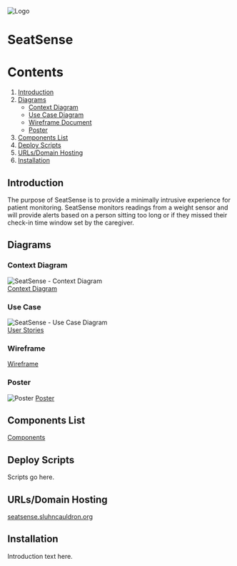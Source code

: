 ![Logo](https://github.com/NathanShutter/SeatSense/assets/44408112/7fa96d9b-9b2f-48df-b877-20060db59c14)
# SeatSense 


# Contents
1. [Introduction](#introduction)
2. [Diagrams](#diagrams)
    - [Context Diagram](#context)
    - [Use Case Diagram](#useCase)
    - [Wireframe Document](#wireframe)
    - [Poster](#poster)
3. [Components List](#components)
4. [Deploy Scripts](#scripts)
5. [URLs/Domain Hosting](#domain)
3. [Installation](#install)

## Introduction <a name="introduction"></a>
The purpose of SeatSense is to provide a minimally intrusive experience for patient monitoring. 
SeatSense monitors readings from a weight sensor and will provide alerts based on a person sitting too long
or if they missed their check-in time window set by the caregiver.

## Diagrams <a name="diagrams"></a>

### Context Diagram <a name="context"></a>
![SeatSense - Context Diagram](https://github.com/NathanShutter/SeatSense/assets/44408112/8dd25e7d-40f6-44d0-b240-9d1f5d02b33f)
<br>
[Context Diagram](https://docs.google.com/spreadsheets/d/1qV1WKEFyU27Uk_XOlJQLWVyRiMQ0DUOngXsA47FOCYI/edit?usp=drive_link)

### Use Case <a name="useCase"></a>
![SeatSense - Use Case Diagram](https://github.com/NathanShutter/SeatSense/assets/44408112/e673c087-d1df-4fe5-9117-6ed9672b5970)
<br>
[User Stories](https://docs.google.com/document/d/11HFlz7UyTxVYJmE6q1iyrR8V4ipBEa2ipqIvEYcrsHQ/edit?usp=drive_link)

### Wireframe <a name="wireframe"></a>
[Wireframe](https://docs.google.com/document/d/1z0uEi7CwZw6xhUmhtxexyhhBEGdNLQePkJ5ze49SKhE/edit?usp=drive_link)

### Poster <a name="poster"></a>

![Poster](https://drive.google.com/uc?export=view&id=1y-d4CGcdIHW85WA2PxMFK8ckaz1LPRiI)
[Poster](https://drive.google.com/file/d/18JTttSs_Cu7IYCbyFV_aXj_Qu5Ku6PAT/view?usp=drive_link)

## Components List <a name="components"></a>
[Components](https://docs.google.com/spreadsheets/d/1qV1WKEFyU27Uk_XOlJQLWVyRiMQ0DUOngXsA47FOCYI/edit?usp=drive_link)

## Deploy Scripts <a name="scripts"></a>
Scripts go here.

## URLs/Domain Hosting <a name="domain"></a>
[seatsense.sluhncauldron.org](http://seatsense.sluhncauldron.org)

## Installation <a name="install"></a>
Introduction text here.
